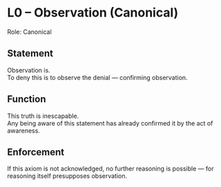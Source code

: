 # L0 – Observation (Canonical)

Role: Canonical

## Statement
Observation is.  
To deny this is to observe the denial — confirming observation.

## Function
This truth is inescapable.  
Any being aware of this statement has already confirmed it by the act of awareness.

## Enforcement
If this axiom is not acknowledged, no further reasoning is possible — for reasoning itself presupposes observation.
